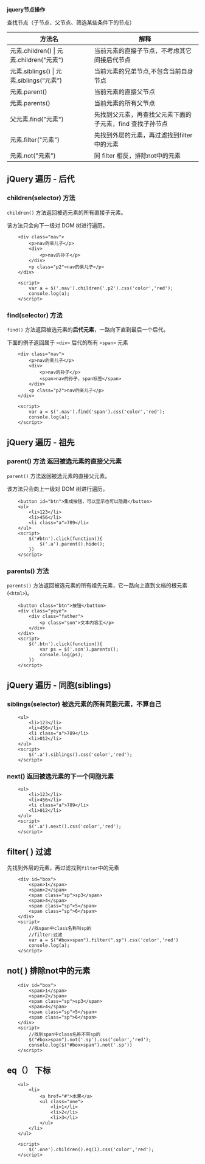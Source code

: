 **jquery节点操作**

查找节点（子节点、父节点、筛选某些条件下的节点）

| 方法名                                    | 解释                                                      |
| ----------------------------------------- | --------------------------------------------------------- |
| 元素.children() \| 元素.children("元素")  | 当前元素的直接子节点，不考虑其它间接后代节点              |
| 元素.siblings()  \| 元素.siblings(“元素”) | 当前元素的兄弟节点,不包含当前自身节点                     |
| 元素.parent()                             | 当前元素的直接父节点                                      |
| 元素.parents()                            | 当前元素的所有父节点                                      |
| 父元素.find("元素")                       | 先找到父元素，再查找父元素下面的子元素，find 查找子孙节点 |
| 元素.filter("元素")                       | 先找到外层的元素，再过滤找到filter中的元素                |
| 元素.not("元素")                          | 同 filter 相反，排除not中的元素                           |



## jQuery 遍历 - 后代

### children(selector) 方法

`children()` 方法返回被选元素的所有直接子元素。

该方法只会向下一级对 DOM 树进行遍历。

```
    <div class="nav">
        <p>nav的亲儿子</p>
        <div>
            <p>nav的孙子</p>
        </div>
        <p class="p2">nav的亲儿子</p>
    </div>

    <script>
        var a = $('.nav').children('.p2').css('color','red');
        console.log(a);
    </script>
```



### find(selector) 方法

`find()` 方法返回被选元素的**后代元素**，一路向下直到最后一个后代。

下面的例子返回属于 `<div>` 后代的所有 `<span>` 元素

```
    <div class="nav">
        <p>nav的亲儿子</p>
        <div>
            <p>nav的孙子</p>
            <span>nav的孙子，span标签</span>
        </div>
        <p class="p2">nav的亲儿子</p>
    </div>

    <script>
        var a = $('.nav').find('span').css('color','red');
        console.log(a);
    </script>
```





## jQuery 遍历 - 祖先

### parent() 方法	返回被选元素的直接父元素

`parent()` 方法返回被选元素的直接父元素。

该方法只会向上一级对 DOM 树进行遍历。

```
    <button id="btn">集成按钮，可以显示也可以隐藏</button>
    <ul>
        <li>123</li>
        <li>456</li>
        <li class="a">789</li>
    </ul>
    <script>
        $('#btn').click(function(){
            $('.a').parent().hide();
        })
    </script>
```



### parents() 方法

`parents()` 方法返回被选元素的所有祖先元素，它一路向上直到文档的根元素 (`<html>`)。

```
    <button class="btn">按钮</button>
    <div class="yeye">
        <div class="father">
            <p class="son">文本内容工</p>
        </div>
    </div>
    <script>
        $('.btn').click(function(){
            var ps = $('.son').parents();
            console.log(ps);
        })
    </script>
```





## jQuery 遍历 - 同胞(siblings)

### siblings(selector)	被选元素的所有同胞元素，不算自己

```
    <ul>
        <li>123</li>
        <li>456</li>
        <li class="a">789</li>
        <li>012</li>
    </ul>
    <script>
        $('.a').siblings().css('color','red');
    </script>
```

### next() 	返回被选元素的下一个同胞元素

```
    <ul>
        <li>123</li>
        <li>456</li>
        <li class="a">789</li>
        <li>012</li>
    </ul>
    <script>
        $('.a').next().css('color','red');
    </script>
```



## filter( ) 过滤

先找到外层的元素，再过滤找到`filter`中的元素

```
    <div id="box">
        <span>1</span>
        <span>2</span>
        <span class="sp">sp3</span>
        <span>4</span>
        <span class="sp">5</span>
        <span class="sp">6</span>
    </div>
    <script>
        //找span中class名称叫sp的
        //filter:过滤
        var a = $("#box>span").filter(".sp").css('color','red')
        console.log(a);
    </script>
```



## not( )  排除not中的元素

```
    <div id="box">
        <span>1</span>
        <span>2</span>
        <span class="sp">sp3</span>
        <span>4</span>
        <span class="sp">5</span>
        <span class="sp">6</span>
    </div>
    <script>
        //找到span中class名称不带sp的
        $("#box>span").not('.sp').css('color','red');
        console.log($("#box>span").not('.sp'))
    </script>
```



## eq（） 下标

```
    <ul>
        <li>
            <a href="#">水果</a>
            <ul class="one">
                <li>1</li>
                <li>2</li>
                <li>3</li>
            </ul>
        </li>
    </ul>

    <script>
        $('.one').children().eq(1).css('color','red');
    </script>
```

